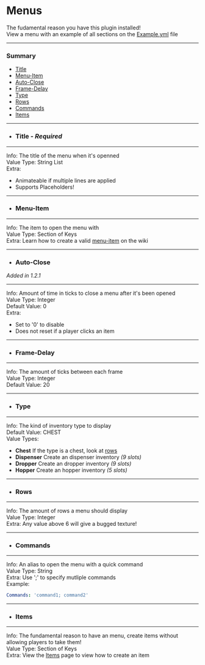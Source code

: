 # Menus #
The fudamental reason you have this plugin installed!  
View a menu with an example of all sections on the [Example.yml](files/Example.yml) file
***
### Summary ###
  - [Title](#title---required)
  - [Menu-Item](#menu-item)
  - [Auto-Close](#auto-close)
  - [Frame-Delay](#frame-delay)
  - [Type](#type)
  - [Rows](#rows)
  - [Commands](#commands)
  - [Items](#items)
***
- ### Title - *Required*
***
  Info: The title of the menu when it's openned  
  Value Type: String List  
  Extra:  
  - Animateable if multiple lines are applied  
  - Supports Placeholders!
***
- ### Menu-Item ###
***
  Info: The item to open the menu with  
  Value Type: Section of Keys  
  Extra: Learn how to create a valid [menu-item](#menu-item.md) on the wiki
***
- ### Auto-Close ###
*Added in 1.2.1*
***
  Info: Amount of time in ticks to close a menu after it's been opened   
  Value Type: Integer  
  Default Value: 0  
  Extra:  
  - Set to '0' to disable
  - Does not reset if a player clicks an item
***
- ### Frame-Delay ###
***
  Info: The amount of ticks between each frame  
  Value Type: Integer  
  Default Value: 20
***
- ### Type ###
***
  Info: The kind of inventory type to display  
  Default Value: CHEST  
  Value Types:
  - **Chest** If the type is a chest, look at [rows](#rows)
  - **Dispenser** Create an dispenser inventory *(9 slots)*
  - **Dropper** Create an dropper inventory *(9 slots)*
  - **Hopper** Create an hopper inventory *(5 slots)*   
***
- ### Rows ###
***
  Info: The amount of rows a menu should display  
  Value Type: Integer  
  Extra: Any value above 6 will give a bugged texture!
***
- ### Commands ###
***
  Info: An alias to open the menu with a quick command  
  Value Type: String  
  Extra: Use ';' to specify mutliple commands  
  Example:
  ```yaml
  Commands: 'command1; command2'
  ```
***
- ### Items ###
***
  Info: The fundamental reason to have an menu, create items without allowing players to take them!  
  Value Type: Section of Keys  
  Extra: View the [Items](items.md) page to view how to create an item

